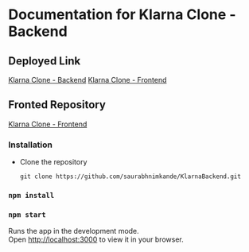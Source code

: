 # Documentation for Klarna Clone - Backend

## Deployed Link
[Klarna Clone - Backend](https://klarnaclone.herokuapp.com/)
[Klarna Clone - Frontend](https://klarnafrontend.vercel.app/)
## Fronted Repository
[Klarna Clone - Frontend](https://github.com/saurabhnimkande/KlarnaFrontend)

### Installation

- Clone the repository
  ```
  git clone https://github.com/saurabhnimkande/KlarnaBackend.git
  ```

### `npm install`

### `npm start`

Runs the app in the development mode.\
Open [http://localhost:3000](http://localhost:3000) to view it in your browser.
